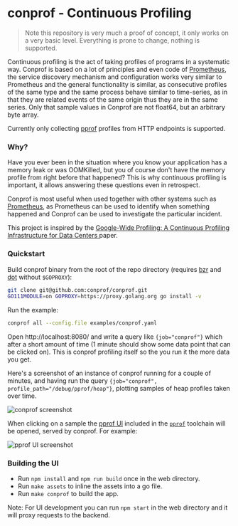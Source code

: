 # conprof - Continuous Profiling

> Note this repository is very much a proof of concept, it only works on a very basic level. Everything is prone to change, nothing is supported.

Continuous profiling is the act of taking profiles of programs in a systematic way. Conprof is based on a lot of principles and even code of [Prometheus](https://prometheus.io), the service discovery mechanism and configuration works very similar to Prometheus and the general functionality is similar, as consecutive profiles of the same type and the same process behave similar to time-series, as in that they are related events of the same origin thus they are in the same series. Only that sample values in Conprof are not float64, but an arbitrary byte array.

Currently only collecting [pprof](https://github.com/google/pprof) profiles from HTTP endpoints is supported.

### Why?

Have you ever been in the situation where you know your application has a memory leak or was OOMKilled, but you of course don't have the memory profile from right before that happened? This is why continuous profiling is important, it allows answering these questions even in retrospect.

Conprof is most useful when used together with other systems such as [Prometheus](https://prometheus.io), as Prometheus can be used to identify when something happened and Conprof can be used to investigate the particular incident.

This project is inspired by the [Google-Wide Profiling: A Continuous Profiling Infrastructure for Data Centers
](https://ai.google/research/pubs/pub36575) paper.

### Quickstart

Build conprof binary from the root of the repo directory (requires [bzr](https://bazaar.canonical.com/) and [dot](https://www.graphviz.org/) without `$GOPROXY`):

```bash
git clone git@github.com:conprof/conprof.git
GO111MODULE=on GOPROXY=https://proxy.golang.org go install -v
```

Run the example:

```bash
conprof all --config.file examples/conprof.yaml
```

Open http://localhost:8080/ and write a query like `{job="conprof"}` which after a short amount of time (1 minute should show some data point that can be clicked on). This is conprof profiling itself so the you run it the more data you get.

Here's a screenshot of an instance of conprof running for a couple of minutes, and having run the query `{job="conprof", profile_path="/debug/pprof/heap"}`, plotting samples of heap profiles taken over time.

![conprof screenshot](https://raw.githubusercontent.com/conprof/conprof/master/screenshot.png)

When clicking on a sample the [pprof UI](https://rakyll.org/pprof-ui/) included in the [`pprof`](https://github.com/google/pprof) toolchain will be opened, served by conprof. For example:

![pprof UI screenshot](https://raw.githubusercontent.com/conprof/conprof/master/pprofui.png)

### Building the UI

- Run `npm install` and `npm run build` once in the web directory.
- Run `make assets` to inline the assets into a go file.
- Run `make conprof` to build the app.

Note: For UI development you can run `npm start` in the web directory and it will proxy requests to the backend.